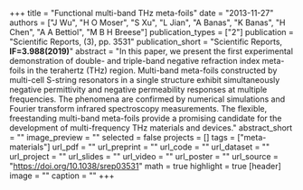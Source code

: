 +++
title = "Functional multi-band THz meta-foils"
date = "2013-11-27"
authors = ["J Wu", "H O Moser", "S Xu", "L Jian", "A Banas", "K Banas", "H Chen", "A A Bettiol", "M B H Breese"]
publication_types = ["2"]
publication = "Scientific Reports, (3), pp. 3531"
publication_short = "Scientific Reports, **IF=3.988(2019)**"
abstract = "In this paper, we present the first experimental demonstration of double- and triple-band negative refraction index meta-foils in the terahertz (THz) region. Multi-band meta-foils constructed by multi-cell S-string resonators in a single structure exhibit simultaneously negative permittivity and negative permeability responses at multiple frequencies. The phenomena are confirmed by numerical simulations and Fourier transform infrared spectroscopy measurements. The flexible, freestanding multi-band meta-foils provide a promising candidate for the development of multi-frequency THz materials and devices."
abstract_short = ""
image_preview = ""
selected = false
projects = []
tags = ["meta-materials"]
url_pdf = ""
url_preprint = ""
url_code = ""
url_dataset = ""
url_project = ""
url_slides = ""
url_video = ""
url_poster = ""
url_source = "https://doi.org/10.1038/srep03531"
math = true
highlight = true
[header]
image = ""
caption = ""
+++
